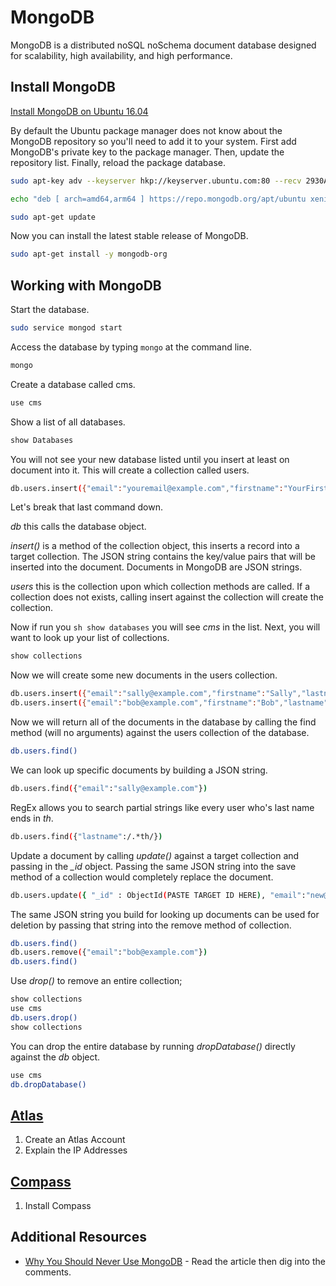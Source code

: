# MongoDB

MongoDB is a distributed noSQL noSchema document database designed for scalability, high availability, and high performance.

## Install MongoDB

[Install MongoDB on Ubuntu 16.04](https://docs.mongodb.com/manual/tutorial/install-mongodb-on-ubuntu/)

By default the Ubuntu package manager does not know about the MongoDB repository so you'll need to add it to your system. First add MongoDB's private key to the package manager. Then, update the repository list. Finally, reload the package database.

```sh
sudo apt-key adv --keyserver hkp://keyserver.ubuntu.com:80 --recv 2930ADAE8CAF5059EE73BB4B58712A2291FA4AD5

echo "deb [ arch=amd64,arm64 ] https://repo.mongodb.org/apt/ubuntu xenial/mongodb-org/3.6 multiverse" | sudo tee /etc/apt/sources.list.d/mongodb-org-3.6.list

sudo apt-get update
```

Now you can install the latest stable release of MongoDB.

```sh
sudo apt-get install -y mongodb-org
```


## Working with MongoDB

Start the database.

```sh
sudo service mongod start
```

Access the database by typing ```mongo``` at the command line.

```sh
mongo
```

Create a database called cms.

```sh
use cms
```

Show a list of all databases.

```sh
show Databases
```

You will not see your new database listed until you insert at least on document into it. This will create a collection called users.

```sh
db.users.insert({"email":"youremail@example.com","firstname":"YourFirstName","lastname":"YourLastName"})
```

Let's break that last command down.

_db_ this calls the database object.

_insert()_ is a method of the collection object, this inserts a record into a target collection. The JSON string contains the key/value pairs that will be inserted into the document. Documents in MongoDB are JSON strings.

_users_ this is the collection upon which collection methods are called. If a collection does not exists, calling insert against the collection will create the collection.


Now if run you ```sh show databases``` you will see _cms_ in the list. Next, you will want to look up your list of collections.

```sh
show collections
```

Now we will create some new documents in the users collection.

```sh
db.users.insert({"email":"sally@example.com","firstname":"Sally","lastname":"Smith"})
db.users.insert({"email":"bob@example.com","firstname":"Bob","lastname":"Smith"})
```

Now we will return all of the documents in the database by calling the find method (will no arguments) against the users collection of the database.

```sh
db.users.find()
```

We can look up specific documents by building a JSON string.

```sh
db.users.find({"email":"sally@example.com"})
```

RegEx allows you to search partial strings like every user who's last name ends in _th_.

```sh
db.users.find({"lastname":/.*th/})
```

Update a document by calling _update()_ against a target collection and passing in the *_id* object. Passing the same JSON string into the save method of a collection would completely replace the document.

```sh
db.users.update({ "_id" : ObjectId(PASTE TARGET ID HERE), "email":"new@email.com"})
```

The same JSON string you build for looking up documents can be used for deletion by passing that string into the remove method of collection.

```sh
db.users.find()
db.users.remove({"email":"bob@example.com"})
db.users.find()
```

Use _drop()_ to remove an entire collection;

```sh
show collections
use cms
db.users.drop()
show collections
```

You can drop the entire database by running _dropDatabase()_ directly against the _db_ object.
```sh
use cms
db.dropDatabase()
```

## [Atlas](https://www.mongodb.com/cloud/atlas)

1. Create an Atlas Account
2. Explain the IP Addresses

## [Compass](https://www.mongodb.com/products/compass)

1. Install Compass


## Additional Resources

* [Why You Should Never Use MongoDB](http://www.sarahmei.com/blog/2013/11/11/why-you-should-never-use-mongodb/) - Read the article then dig into the comments.
